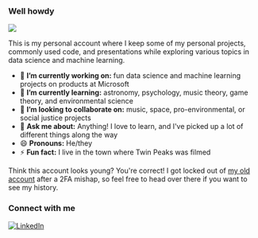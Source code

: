 ### Well howdy

![](https://komarev.com/ghpvc/?username=MacalusoJeff&style=flat-square)

This is my personal account where I keep some of my personal projects, commonly used code, and presentations while exploring various topics in data science and machine learning.

- 🔭 **I’m currently working on:** fun data science and machine learning projects on products at Microsoft
- 🌱 **I’m currently learning:** astronomy, psychology, music theory, game theory, and environmental science
- 👯 **I’m looking to collaborate on:** music, space, pro-environmental, or social justice projects
- 💬 **Ask me about:** Anything! I love to learn, and I've picked up a lot of different things along the way
- 😄 **Pronouns:** He/they
- ⚡ **Fun fact:** I live in the town where Twin Peaks was filmed

Think this account looks young? You're correct! I got locked out of [my old account](https://github.com/JeffMacaluso) after a 2FA mishap, so feel free to head over there if you want to see my history.

### Connect with me

<a href="https://www.linkedin.com/in/macalusojeff/" target="_blank"><img src="https://img.shields.io/badge/LinkedIn-0077B5?style=for-the-badge&logo=linkedin&logoColor=white" alt="LinkedIn"></a>
